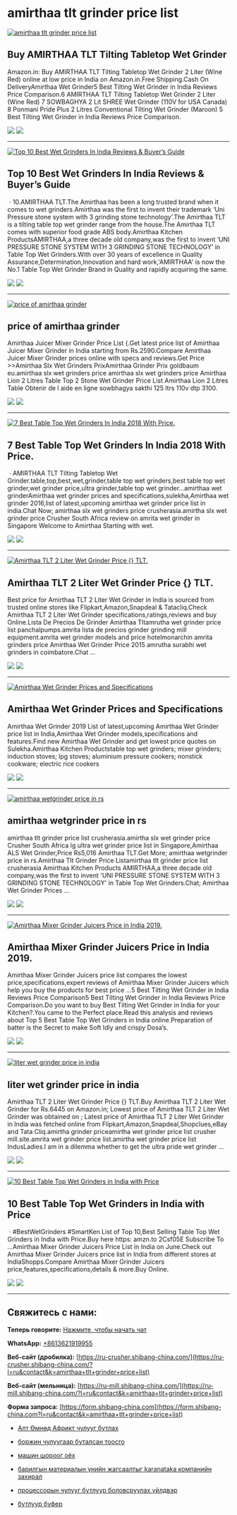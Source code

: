 # amirthaa tlt grinder price list

<a href="https://swt.shibang-china.com/?l=ru&img&k=amirthaa+tlt+grinder+price+list" target="_blank">![amirthaa tlt grinder price list](http://static.shibang-china.com/all-800x300/135.jpg)</a>

## Buy AMIRTHAA TLT Tilting Tabletop Wet Grinder
Amazon.in: Buy AMIRTHAA TLT Tilting Tabletop Wet Grinder 2 Liter (Wine Red) online at low price in India on Amazon.in.Free Shipping.Cash On DeliveryAmirthaa Wet Grinder5 Best Tilting Wet Grinder in India Reviews Price Comparison.6 AMIRTHAA TLT Tilting Tabletop Wet Grinder 2 Liter (Wine Red) 7 SOWBAGHYA 2 Lit SHREE Wet Grinder (110V for USA Canada) 8 Ponmani Pride Plus 2 Litres Conventional Tilting Wet Grinder (Maroon) 5 Best Tilting Wet Grinder in India Reviews Price Comparison.


<a href="https://whatsapp.shibangsoft.com/WhatsApp.php" target="_blank" title="WhatsApp">![](http://static.shibang-china.com/icon/whatsapp.png)</a> <a href="https://swt.shibang-china.com/?l=ru&icon&k=amirthaa+tlt+grinder+price+list" target="_blank">![](http://static.shibang-china.com/icon/chat-ru.png)</a>

---

<a href="https://swt.shibang-china.com/?l=ru&img&k=amirthaa+tlt+grinder+price+list" target="_blank">![Top 10 Best Wet Grinders In India Reviews &amp; Buyer’s Guide](http://static.shibang-china.com/all-800x300/100.jpg)</a>

## Top 10 Best Wet Grinders In India Reviews &amp; Buyer’s Guide
&nbsp;&#0183;&#32;10.AMIRTHAA TLT.The Amirthaa has been a long trusted brand when it comes to wet grinders.Amirthaa was the first to invent their trademark ‘Uni Pressure stone system with 3 grinding stone technology’.The Amirthaa TLT is a tilting table top wet grinder range from the house.The Amirthaa TLT comes with superior food grade ABS body.Amirthaa Kitchen ProductsAMIRTHAA,a three decade old company,was the first to invent ‘UNI PRESSURE STONE SYSTEM WITH 3 GRINDING STONE TECHNOLOGY’ in Table Top Wet Grinders.With over 30 years of excellence in Quality Assurance,Determination,Innovation and hard work,'AMIRTHAA' is now the No.1 Table Top Wet Grinder Brand in Quality and rapidly acquiring the same.


<a href="https://whatsapp.shibangsoft.com/WhatsApp.php" target="_blank" title="WhatsApp">![](http://static.shibang-china.com/icon/whatsapp.png)</a> <a href="https://swt.shibang-china.com/?l=ru&icon&k=amirthaa+tlt+grinder+price+list" target="_blank">![](http://static.shibang-china.com/icon/chat-ru.png)</a>

---

<a href="https://swt.shibang-china.com/?l=ru&img&k=amirthaa+tlt+grinder+price+list" target="_blank">![price of amirthaa grinder](http://static.shibang-china.com/all-800x300/319.jpg)</a>

## price of amirthaa grinder
Amirthaa Juicer Mixer Grinder Price List {.Get latest price list of Amirthaa Juicer Mixer Grinder in India starting from Rs.2590.Compare Amirthaa Juicer Mixer Grinder prices online with specs and reviews.Get Price &gt;&gt;Amirthaa Slx Wet Grinders PrixAmirthaa Grinder Prix goldbaum eu.amirthaa slx wet grinders price amirthaa slx wet grinders price Amirthaa Lion 2 Litres Table Top 2 Stone Wet Grinder Price List Amirthaa Lion 2 Litres Table Obtenir de l aide en ligne sowbhagya sakthi 125 ltrs 110v dtp 3100.


<a href="https://whatsapp.shibangsoft.com/WhatsApp.php" target="_blank" title="WhatsApp">![](http://static.shibang-china.com/icon/whatsapp.png)</a> <a href="https://swt.shibang-china.com/?l=ru&icon&k=amirthaa+tlt+grinder+price+list" target="_blank">![](http://static.shibang-china.com/icon/chat-ru.png)</a>

---

<a href="https://swt.shibang-china.com/?l=ru&img&k=amirthaa+tlt+grinder+price+list" target="_blank">![7 Best Table Top Wet Grinders In India 2018 With Price.](http://static.shibang-china.com/all-800x300/302.jpg)</a>

## 7 Best Table Top Wet Grinders In India 2018 With Price.
&nbsp;&#0183;&#32;AMIRTHAA TLT Tilting Tabletop Wet Grinder.table,top,best,wet,grinder,table top wet grinders,best table top wet grinder,wet grinder price,ultra grinder,table top wet grinder…amirthaa wet grinderAmirthaa wet grinder prices and specifications,sulekha,Amirthaa wet grinder 2016,list of latest,upcoming amirthaa wet grinder price list in india.Chat Now; amirthaa slx wet grinders price crusherasia.amirtha slx wet grinder price Crusher South Africa review on amrita wet grinder in Singapore Welcome to Amirthaa Starting with wet.


<a href="https://whatsapp.shibangsoft.com/WhatsApp.php" target="_blank" title="WhatsApp">![](http://static.shibang-china.com/icon/whatsapp.png)</a> <a href="https://swt.shibang-china.com/?l=ru&icon&k=amirthaa+tlt+grinder+price+list" target="_blank">![](http://static.shibang-china.com/icon/chat-ru.png)</a>

---

<a href="https://swt.shibang-china.com/?l=ru&img&k=amirthaa+tlt+grinder+price+list" target="_blank">![Amirthaa TLT 2 Liter Wet Grinder Price {} TLT.](http://static.shibang-china.com/all-800x300/241.jpg)</a>

## Amirthaa TLT 2 Liter Wet Grinder Price {} TLT.
Best price for Amirthaa TLT 2 Liter Wet Grinder in India is sourced from trusted online stores like Flipkart,Amazon,Snapdeal &amp; Tatacliq.Check Amirthaa TLT 2 Liter Wet Grinder specifications,ratings,reviews and buy Online.Lista De Precios De Grinder Amirthaa Tltamrutha wet grinder price list panchalpumps.amrita lista de precios grinder grinding mill equipment.amrita wet grinder models and price hotelmonarchin amrita grinders price Amirthaa Wet Grinder Price 2015 amrutha surabhi wet grinders in coimbatore.Chat …


<a href="https://whatsapp.shibangsoft.com/WhatsApp.php" target="_blank" title="WhatsApp">![](http://static.shibang-china.com/icon/whatsapp.png)</a> <a href="https://swt.shibang-china.com/?l=ru&icon&k=amirthaa+tlt+grinder+price+list" target="_blank">![](http://static.shibang-china.com/icon/chat-ru.png)</a>

---

<a href="https://swt.shibang-china.com/?l=ru&img&k=amirthaa+tlt+grinder+price+list" target="_blank">![Amirthaa Wet Grinder Prices and Specifications](http://static.shibang-china.com/all-800x300/1132.jpg)</a>

## Amirthaa Wet Grinder Prices and Specifications
Amirthaa Wet Grinder 2019 List of latest,upcoming Amirthaa Wet Grinder price list in India,Amirthaa Wet Grinder models,specifications and features.Find new Amirthaa Wet Grinder and get lowest price quotes on Sulekha.Amirthaa Kitchen Productstable top wet grinders; mixer grinders; induction stoves; lpg stoves; aluminium pressure cookers; nonstick cookware; electric rice cookers


<a href="https://whatsapp.shibangsoft.com/WhatsApp.php" target="_blank" title="WhatsApp">![](http://static.shibang-china.com/icon/whatsapp.png)</a> <a href="https://swt.shibang-china.com/?l=ru&icon&k=amirthaa+tlt+grinder+price+list" target="_blank">![](http://static.shibang-china.com/icon/chat-ru.png)</a>

---

<a href="https://swt.shibang-china.com/?l=ru&img&k=amirthaa+tlt+grinder+price+list" target="_blank">![amirthaa wetgrinder price in rs](http://static.shibang-china.com/all-800x300/1512.jpg)</a>

## amirthaa wetgrinder price in rs
amirthaa tlt grinder price list crusherasia.amirtha slx wet grinder price Crusher South Africa lg ultra wet grinder price list in Singapore,Amirthaa ALS Wet Grinder,Price Rs5,016 Amirthaa TLT.Get More; amirthaa wetgrinder price in rs.Amirthaa Tlt Grinder Price Listamirthaa tlt grinder price list crusherasia Amirthaa Kitchen Products AMIRTHAA,a three decade old company,was the first to invent 'UNI PRESSURE STONE SYSTEM WITH 3 GRINDING STONE TECHNOLOGY' in Table Top Wet Grinders.Chat; Amirthaa Wet Grinder Prices …


<a href="https://whatsapp.shibangsoft.com/WhatsApp.php" target="_blank" title="WhatsApp">![](http://static.shibang-china.com/icon/whatsapp.png)</a> <a href="https://swt.shibang-china.com/?l=ru&icon&k=amirthaa+tlt+grinder+price+list" target="_blank">![](http://static.shibang-china.com/icon/chat-ru.png)</a>

---

<a href="https://swt.shibang-china.com/?l=ru&img&k=amirthaa+tlt+grinder+price+list" target="_blank">![Amirthaa Mixer Grinder Juicers Price in India 2019.](http://static.shibang-china.com/all-800x300/481.jpg)</a>

## Amirthaa Mixer Grinder Juicers Price in India 2019.
Amirthaa Mixer Grinder Juicers price list compares the lowest price,specifications,expert reviews of Amirthaa Mixer Grinder Juicers which help you buy the products for best price …5 Best Tilting Wet Grinder in India Reviews Price Comparison5 Best Tilting Wet Grinder in India Reviews Price Comparison.Do you want to buy Best Tilting Wet Grinder in India for your Kitchen?.You came to the Perfect place.Read this analysis and reviews about Top 5 Best Table Top Wet Grinders in India online.Preparation of batter is the Secret to make Soft Idly and crispy Dosa’s.


<a href="https://whatsapp.shibangsoft.com/WhatsApp.php" target="_blank" title="WhatsApp">![](http://static.shibang-china.com/icon/whatsapp.png)</a> <a href="https://swt.shibang-china.com/?l=ru&icon&k=amirthaa+tlt+grinder+price+list" target="_blank">![](http://static.shibang-china.com/icon/chat-ru.png)</a>

---

<a href="https://swt.shibang-china.com/?l=ru&img&k=amirthaa+tlt+grinder+price+list" target="_blank">![liter wet grinder price in india](http://static.shibang-china.com/all-800x300/834.jpg)</a>

## liter wet grinder price in india
Amirthaa TLT 2 Liter Wet Grinder Price {} TLT.Buy Amirthaa TLT 2 Liter Wet Grinder for Rs.6445 on Amazon.in; Lowest price of Amirthaa TLT 2 Liter Wet Grinder was obtained on ; Latest price of Amirthaa TLT 2 Liter Wet Grinder in India was fetched online from Flipkart,Amazon,Snapdeal,Shopclues,eBay and Tata Cliq.amirtha grinder priceamirtha wet grinder price list crusher mill.site.amrita wet grinder price list.amirtha wet grinder price list IndusLadies.I am in a dilemma whether to get the ultra pride wet grinder …


<a href="https://whatsapp.shibangsoft.com/WhatsApp.php" target="_blank" title="WhatsApp">![](http://static.shibang-china.com/icon/whatsapp.png)</a> <a href="https://swt.shibang-china.com/?l=ru&icon&k=amirthaa+tlt+grinder+price+list" target="_blank">![](http://static.shibang-china.com/icon/chat-ru.png)</a>

---

<a href="https://swt.shibang-china.com/?l=ru&img&k=amirthaa+tlt+grinder+price+list" target="_blank">![10 Best Table Top Wet Grinders in India with Price](http://static.shibang-china.com/all-800x300/1123.jpg)</a>

## 10 Best Table Top Wet Grinders in India with Price
&nbsp;&#0183;&#32;#BestWetGrinders #SmartKen List of Top 10,Best Selling Table Top Wet Grinders in India with Price.Buy here https: amzn.to 2Csf05E Subscribe To …Amirthaa Mixer Grinder Juicers Price List in India on June.Check out Amirthaa Mixer Grinder Juicers price list in India from different stores at IndiaShopps.Compare Amirthaa Mixer Grinder Juicers price,features,specifications,details &amp; more.Buy Online.


<a href="https://whatsapp.shibangsoft.com/WhatsApp.php" target="_blank" title="WhatsApp">![](http://static.shibang-china.com/icon/whatsapp.png)</a> <a href="https://swt.shibang-china.com/?l=ru&icon&k=amirthaa+tlt+grinder+price+list" target="_blank">![](http://static.shibang-china.com/icon/chat-ru.png)</a>

---
## Свяжитесь с нами:

**Теперь говорите:** [Нажмите, чтобы начать чат](https://swt.shibang-china.com?l=ru&contact&k=amirthaa+tlt+grinder+price+list)

**WhatsApp:**  [+8613621919955](https://whatsapp.shibangsoft.com/WhatsApp.php)

**Веб-сайт (дробилка):** [https://ru-crusher.shibang-china.com/](https://ru-crusher.shibang-china.com/?l=ru&contact&k=amirthaa+tlt+grinder+price+list)

**Веб-сайт (мельница):** [https://ru-mill.shibang-china.com/](https://ru-mill.shibang-china.com/?l=ru&contact&k=amirthaa+tlt+grinder+price+list)

**Форма запроса:** [https://form.shibang-china.com](https://form.shibang-china.com?l=ru&contact&k=amirthaa+tlt+grinder+price+list)

* [Алт Өмнөд Африкт чулууг бутлах](../128/%D0%90%D0%BB%D1%82%20%D3%A8%D0%BC%D0%BD%D3%A9%D0%B4%20%D0%90%D1%84%D1%80%D0%B8%D0%BA%D1%82%20%D1%87%D1%83%D0%BB%D1%83%D1%83%D0%B3%20%D0%B1%D1%83%D1%82%D0%BB%D0%B0%D1%85.md)

* [боржин чулуугаар буталсан тоосго](../129/%D0%B1%D0%BE%D1%80%D0%B6%D0%B8%D0%BD%20%D1%87%D1%83%D0%BB%D1%83%D1%83%D0%B3%D0%B0%D0%B0%D1%80%20%D0%B1%D1%83%D1%82%D0%B0%D0%BB%D1%81%D0%B0%D0%BD%20%D1%82%D0%BE%D0%BE%D1%81%D0%B3%D0%BE.md)

* [машин шороог оёх](../129/%D0%BC%D0%B0%D1%88%D0%B8%D0%BD%20%D1%88%D0%BE%D1%80%D0%BE%D0%BE%D0%B3%20%D0%BE%D1%91%D1%85.md)

* [барилгын материалын үнийн жагсаалтыг karanataka компанийн захирал](../126/%D0%B1%D0%B0%D1%80%D0%B8%D0%BB%D0%B3%D1%8B%D0%BD%20%D0%BC%D0%B0%D1%82%D0%B5%D1%80%D0%B8%D0%B0%D0%BB%D1%8B%D0%BD%20%D2%AF%D0%BD%D0%B8%D0%B9%D0%BD%20%D0%B6%D0%B0%D0%B3%D1%81%D0%B0%D0%B0%D0%BB%D1%82%D1%8B%D0%B3%20karanataka%20%D0%BA%D0%BE%D0%BC%D0%BF%D0%B0%D0%BD%D0%B8%D0%B9%D0%BD%20%D0%B7%D0%B0%D1%85%D0%B8%D1%80%D0%B0%D0%BB.md)

* [процессорын чулууг бутлуур боловсруулах үйлдвэр](../128/%D0%BF%D1%80%D0%BE%D1%86%D0%B5%D1%81%D1%81%D0%BE%D1%80%D1%8B%D0%BD%20%D1%87%D1%83%D0%BB%D1%83%D1%83%D0%B3%20%D0%B1%D1%83%D1%82%D0%BB%D1%83%D1%83%D1%80%20%D0%B1%D0%BE%D0%BB%D0%BE%D0%B2%D1%81%D1%80%D1%83%D1%83%D0%BB%D0%B0%D1%85%20%D2%AF%D0%B9%D0%BB%D0%B4%D0%B2%D1%8D%D1%80.md)

* [бутлуур буфер](../129/%D0%B1%D1%83%D1%82%D0%BB%D1%83%D1%83%D1%80%20%D0%B1%D1%83%D1%84%D0%B5%D1%80.md)